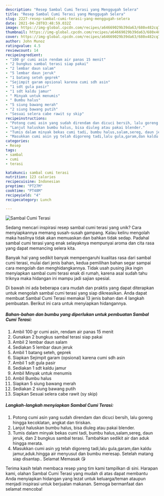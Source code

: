```yaml
---
description: "Resep Sambal Cumi Terasi yang Menggugah Selera"
title: "Resep Sambal Cumi Terasi yang Menggugah Selera"
slug: 2227-resep-sambal-cumi-terasi-yang-menggugah-selera
date: 2021-04-28T03:48:59.032Z
image: https://img-global.cpcdn.com/recipes/a64669029b39da63/680x482cq70/sambal-cumi-terasi-foto-resep-utama.jpg
thumbnail: https://img-global.cpcdn.com/recipes/a64669029b39da63/680x482cq70/sambal-cumi-terasi-foto-resep-utama.jpg
cover: https://img-global.cpcdn.com/recipes/a64669029b39da63/680x482cq70/sambal-cumi-terasi-foto-resep-utama.jpg
author: John Munoz
ratingvalue: 4.5
reviewcount: 14
recipeingredient:
- "100 gr cumi asin rendam air panas 15 menit"
- "2 bungkus sambal terasi siap pakai"
- "2 lembar daun salam"
- "5 lembar daun jeruk"
- "1 batang seteh geprek"
- "Sejimpit garam opsional karena cumi sdh asin"
- "1 sdt gula pasir"
- "1 sdt kaldu jamur"
- " Minyak untuk menumis"
- " Bumbu halus"
- "5 siung bawang merah"
- "2 siung bawang putih"
- "Sesuai selera cabe rawit sy skip"
recipeinstructions:
- "Potong cumi asin yang sudah direndam dan dicuci bersih, lalu goreng hingga kecoklatan, angkat dan tiriskan."
- "Lanjut haluskan bumbu halus, bisa diuleg atau pakai blender."
- "Tumis dalam minyak bekas cumi tadi, bumbu halus,salam,sereg, daun jeruk, dan 2 bungkus sambal terasi. Tambahkan sedikit air dan aduk hingga merata."
- "Masukkan cumi asin yg telah digoreng tadi,lalu gula,garam,dan kaldu jamur,aduk.hingga air menyusut dan bumbu meresap. Setelah matang siap disantap.. Selamat Memasak 😘"
categories:
- Resep
tags:
- sambal
- cumi
- terasi

katakunci: sambal cumi terasi 
nutrition: 123 calories
recipecuisine: Indonesian
preptime: "PT27M"
cooktime: "PT48M"
recipeyield: "4"
recipecategory: Lunch

---
```



![Sambal Cumi Terasi](https://img-global.cpcdn.com/recipes/a64669029b39da63/680x482cq70/sambal-cumi-terasi-foto-resep-utama.jpg)

Sedang mencari inspirasi resep sambal cumi terasi yang unik? Cara menyiapkannya memang susah-susah gampang. Kalau keliru mengolah maka hasilnya tidak akan memuaskan dan bahkan tidak sedap. Padahal sambal cumi terasi yang enak selayaknya mempunyai aroma dan cita rasa yang dapat memancing selera kita.



Banyak hal yang sedikit banyak mempengaruhi kualitas rasa dari sambal cumi terasi, mulai dari jenis bahan, kedua pemilihan bahan segar sampai cara mengolah dan menghidangkannya. Tidak usah pusing jika ingin menyiapkan sambal cumi terasi enak di rumah, karena asal sudah tahu triknya maka hidangan ini mampu jadi sajian spesial.


Di bawah ini ada beberapa cara mudah dan praktis yang dapat diterapkan untuk mengolah sambal cumi terasi yang siap dikreasikan. Anda dapat membuat Sambal Cumi Terasi memakai 13 jenis bahan dan 4 langkah pembuatan. Berikut ini cara untuk menyiapkan hidangannya.

<!--inarticleads1-->

##### Bahan-bahan dan bumbu yang diperlukan untuk pembuatan Sambal Cumi Terasi:

1. Ambil 100 gr cumi asin, rendam air panas 15 menit
1. Gunakan 2 bungkus sambal terasi siap pakai
1. Ambil 2 lembar daun salam
1. Sediakan 5 lembar daun jeruk
1. Ambil 1 batang seteh, geprek
1. Siapkan Sejimpit garam (opsional) karena cumi sdh asin
1. Ambil 1 sdt gula pasir
1. Sediakan 1 sdt kaldu jamur
1. Ambil  Minyak untuk menumis
1. Ambil  Bumbu halus
1. Siapkan 5 siung bawang merah
1. Sediakan 2 siung bawang putih
1. Siapkan Sesuai selera cabe rawit (sy skip)




<!--inarticleads2-->

##### Langkah-langkah menyiapkan Sambal Cumi Terasi:

1. Potong cumi asin yang sudah direndam dan dicuci bersih, lalu goreng hingga kecoklatan, angkat dan tiriskan.
1. Lanjut haluskan bumbu halus, bisa diuleg atau pakai blender.
1. Tumis dalam minyak bekas cumi tadi, bumbu halus,salam,sereg, daun jeruk, dan 2 bungkus sambal terasi. Tambahkan sedikit air dan aduk hingga merata.
1. Masukkan cumi asin yg telah digoreng tadi,lalu gula,garam,dan kaldu jamur,aduk.hingga air menyusut dan bumbu meresap. Setelah matang siap disantap.. Selamat Memasak 😘




Terima kasih telah membaca resep yang tim kami tampilkan di sini. Harapan kami, olahan Sambal Cumi Terasi yang mudah di atas dapat membantu Anda menyiapkan hidangan yang lezat untuk keluarga/teman ataupun menjadi inspirasi untuk berjualan makanan. Semoga bermanfaat dan selamat mencoba!
